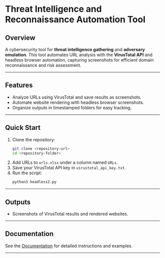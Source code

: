 # Threat Intelligence and Reconnaissance Automation Tool

## Overview
A cybersecurity tool for **threat intelligence gathering** and **adversary emulation**. This tool automates URL analysis with the **VirusTotal API** and headless browser automation, capturing screenshots for efficient domain reconnaissance and risk assessment.

---

## Features
- Analyze URLs using VirusTotal and save results as screenshots.
- Automate website rendering with headless browser screenshots.
- Organize outputs in timestamped folders for easy tracking.

---

## Quick Start
1. Clone the repository:
   ```bash
   git clone <repository-url>
   cd <repository-folder>
   ```
2. Add URLs to `urls.xlsx` under a column named `URLs`.
3. Save your VirusTotal API key in `virustotal_api_key.txt`.
4. Run the script:
   ```bash
   python3 headless2.py
   ```

---

## Outputs
- Screenshots of VirusTotal results and rendered websites.

---

## Documentation
See the [Documentation](documentation.md) for detailed instructions and examples.

---
